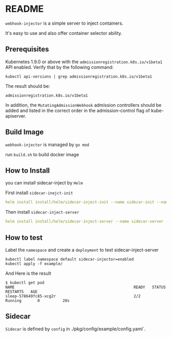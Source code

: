 # README

`webhook-injector` is a simple server to inject containers.

It's easy to use and also offer container selector ability.

## Prerequisites

Kubernetes 1.9.0 or above with the `admissionregistration.k8s.io/v1beta1` API enabled. Verify that by the following command:
```
kubectl api-versions | grep admissionregistration.k8s.io/v1beta1
```
The result should be:
```
admissionregistration.k8s.io/v1beta1
```

In addition, the `MutatingAdmissionWebhook` admission controllers should be added and listed in the correct order in the admission-control flag of kube-apiserver.

## Build Image

`webhook-injector` is managed by `go mod`

run `build.sh` to build docker image

## How to Install

you can install sidecar-inject by `Helm`

First install `sidecar-inejct-init` 
```yaml
helm install install/helm/sidecar-inject-init --name sidecar-init --namespace sidecar-system 
```

Then install `sidecar-inject-server`
```yaml
helm install install/helm/sidecar-inject-server --name sidecar-server --namespace sidecar-system --values install/helm/sidecar-inject-server/values.yaml 
```

## How to test

Label the `namespace` and create a `deployment` to test sidecar-inject-server

```
kubectl label namespace default sidecar-injector=enabled
kubectl apply -f example/
```
And Here is the result
```
$ kubectl get pod
NAME                                                    READY   STATUS        RESTARTS   AGE
sleep-578649fc85-xcg2r                                  2/2     Running       0          20s
```

## Sidecar

`Sidecar` is defined by `config` in ./pkg/config/example/config.yaml`.
